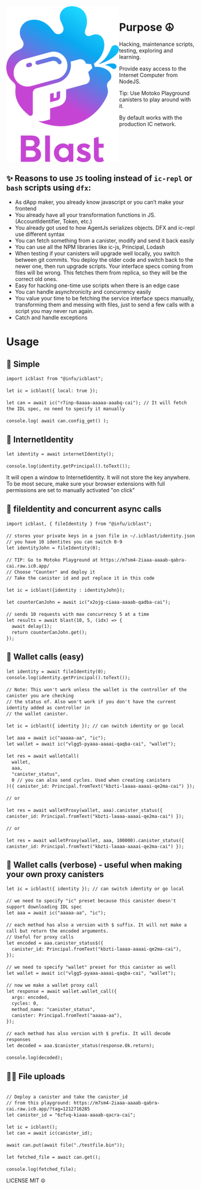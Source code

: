 <img src="./icblast.svg" width="300" align="left">

# Purpose ☮️

Hacking, maintenance scripts, testing, exploring and learning.

Provide easy access to the Internet Computer from NodeJS.

Tip: Use Motoko Playground canisters to play around with it.

By default works with the production IC network.

<br clear=all />

## ✨ Reasons to use `JS` tooling instead of `ic-repl` or `bash` scripts using `dfx`:

* As dApp maker, you already know javascript or you can’t make your frontend
* You already have all your transformation functions in JS. (AccountIdentifier, Token, etc.)
* You already got used to how AgentJs serializes objects. DFX and ic-repl use different syntax
* You can fetch something from a canister, modify and send it back easily
* You can use all the NPM libraries like ic-js, Principal, Lodash
* When testing if your canisters will upgrade well locally, you switch between git commits. You deploy the older code and switch back to the newer one, then run upgrade scripts. Your interface specs coming from files will be wrong. This fetches them from replica, so they will be the correct old ones.
* Easy for hacking one-time use scripts when there is an edge case
* You can handle asynchronicity and concurrency easily
* You value your time to be fetching the service interface specs manually, transforming them and messing with files, just to send a few calls with a script you may never run again.
* Catch and handle exceptions

# Usage

## 🦄 Simple

```
import icblast from "@infu/icblast";

let ic = icblast({ local: true });

let can = await ic("r7inp-6aaaa-aaaaa-aaabq-cai"); // It will fetch the IDL spec, no need to specify it manually

console.log( await can.config_get() );

```

## 🌈 InternetIdentity

```
let identity = await internetIdentity();

console.log(identity.getPrincipal().toText());
```

It will open a window to InternetIdentity. It will not store the key anywhere. To be most secure, make sure your browser extensions with full permissions are set to manually activated "on click"

## 🍭 fileIdentity and concurrent async calls

```
import icblast, { fileIdentity } from "@infu/icblast";

// stores your private keys in a json file in ~/.icblast/identity.json
// you have 10 identites you can switch 0-9
let identityJohn = fileIdentity(0);

// TIP: Go to Motoko Playground at https://m7sm4-2iaaa-aaaab-qabra-cai.raw.ic0.app/
// Choose "Counter" and deploy it
// Take the canister id and put replace it in this code

let ic = icblast({identity : identityJohn});

let counterCanJohn = await ic("x2ojg-ciaaa-aaaab-qadba-cai");

// sends 10 requests with max concurrency 5 at a time
let results = await blast(10, 5, (idx) => {
  await delay(1);
  return counterCanJohn.get();
});
```

## 🎠 Wallet calls (easy)

```
let identity = await fileIdentity(0);
console.log(identity.getPrincipal().toText());

// Note: This won't work unless the wallet is the controller of the canister you are checking
// the status of. Also won't work if you don't have the current identity added as controller in
// the wallet canister.

let ic = icblast({ identity }); // can switch identity or go local

let aaa = await ic("aaaaa-aa", "ic");
let wallet = await ic("vlgg5-pyaaa-aaaai-qaqba-cai", "wallet");

let res = await walletCall(
  wallet,
  aaa,
  "canister_status",
  0 // you can also send cycles. Used when creating canisters
)({ canister_id: Principal.fromText("kbzti-laaaa-aaaai-qe2ma-cai") });

// or 

let res = await walletProxy(wallet, aaa).canister_status({ canister_id: Principal.fromText("kbzti-laaaa-aaaai-qe2ma-cai") });

// or 

let res = await walletProxy(wallet, aaa, 100000).canister_status({ canister_id: Principal.fromText("kbzti-laaaa-aaaai-qe2ma-cai") });

```

## 🐉 Wallet calls (verbose) - useful when making your own proxy canisters

```
let ic = icblast({ identity }); // can switch identity or go local

// we need to specify "ic" preset because this canister doesn't support downloading IDL spec
let aaa = await ic("aaaaa-aa", "ic");

// each method has also a version with $ suffix. It will not make a call but return the encoded arguments.
// Useful for proxy calls
let encoded = aaa.canister_status$({
  canister_id: Principal.fromText("kbzti-laaaa-aaaai-qe2ma-cai"),
});

// we need to specify "wallet" preset for this canister as well
let wallet = await ic("vlgg5-pyaaa-aaaai-qaqba-cai", "wallet");

// now we make a wallet proxy call
let response = await wallet.wallet_call({
  args: encoded,
  cycles: 0,
  method_name: "canister_status",
  canister: Principal.fromText("aaaaa-aa"),
});

// each method has also version with $ prefix. It will decode responses
let decoded = aaa.$canister_status(response.Ok.return);

console.log(decoded);
```

## 🏳️‍🌈 File uploads

```

// Deploy a canister and take the canister_id
// from this playground: https://m7sm4-2iaaa-aaaab-qabra-cai.raw.ic0.app/?tag=1212716285
let canister_id = "6zfvq-kiaaa-aaaab-qacra-cai";

let ic = icblast();
let can = await ic(canister_id);

await can.put(await file("./testfile.bin"));

let fetched_file = await can.get();

console.log(fetched_file);

```

LICENSE MIT ☮️
